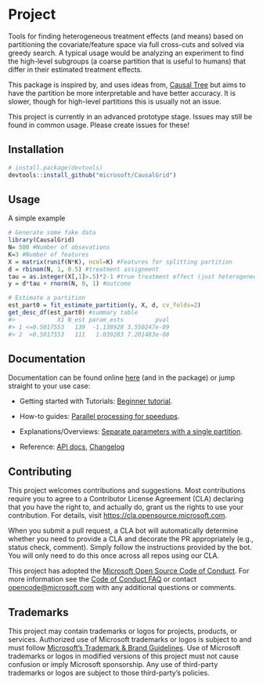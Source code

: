 
# Project

Tools for finding heterogeneous treatment effects (and means) based on
partitioning the covariate/feature space via full cross-cuts and solved
via greedy search. A typical usage would be analyzing an experiment to
find the high-level subgroups (a coarse partition that is useful to
humans) that differ in their estimated treatment effects.

This package is inspired by, and uses ideas from, [Causal
Tree](https://github.com/susanathey/causalTree) but aims to have the
partition be more interpretable and have better accuracy. It is slower,
though for high-level partitions this is usually not an issue.

This project is currently in an advanced prototype stage. Issues may
still be found in common usage. Please create issues for these!

## Installation

``` r
# install.package(devtools)
devtools::install_github("microsoft/CausalGrid")
```

## Usage

A simple example

``` r
# Generate some fake data
library(CausalGrid)
N= 500 #Number of obsevations
K=3 #Number of features
X = matrix(runif(N*K), ncol=K) #Features for splitting partition
d = rbinom(N, 1, 0.5) #treatment assignment
tau = as.integer(X[,1]>.5)*2-1 #true treatment effect (just heterogeneous across X1)
y = d*tau + rnorm(N, 0, 1) #outcome

# Estimate a partition
est_part0 = fit_estimate_partition(y, X, d, cv_folds=2)
get_desc_df(est_part0) #summary table
#>            X1 N_est param_ests         pval
#> 1 <=0.5017553   139  -1.138928 3.550247e-09
#> 2  >0.5017553   111   1.039283 7.201483e-08
```

## Documentation

<!--- We follow the documentation structure of https://documentation.divio.com/  --->

Documentation can be found online
[here](https://microsoft.github.io/CausalGrid/index.html) (and in the
package) or jump straight to your use case:

-   Getting started with Tutorials: [Beginner
    tutorial](https://microsoft.github.io/CausalGrid/articles/tutorial_beginner.html).

-   How-to guides: [Parallel processing for
    speedups](https://microsoft.github.io/CausalGrid/articles/howto_parallel.html).

-   Explanations/Overviews: [Separate parameters with a single
    partition](https://microsoft.github.io/CausalGrid/articles/overview_separate_params.html).

-   Reference: [API
    docs](https://microsoft.github.io/CausalGrid/reference/index.html),
    [Changelog](https://microsoft.github.io/CausalGrid/news/index.html)

## Contributing

This project welcomes contributions and suggestions. Most contributions
require you to agree to a Contributor License Agreement (CLA) declaring
that you have the right to, and actually do, grant us the rights to use
your contribution. For details, visit
<https://cla.opensource.microsoft.com>.

When you submit a pull request, a CLA bot will automatically determine
whether you need to provide a CLA and decorate the PR appropriately
(e.g., status check, comment). Simply follow the instructions provided
by the bot. You will only need to do this once across all repos using
our CLA.

This project has adopted the [Microsoft Open Source Code of
Conduct](https://opensource.microsoft.com/codeofconduct/). For more
information see the [Code of Conduct
FAQ](https://opensource.microsoft.com/codeofconduct/faq/) or contact
<opencode@microsoft.com> with any additional questions or comments.

## Trademarks

This project may contain trademarks or logos for projects, products, or
services. Authorized use of Microsoft trademarks or logos is subject to
and must follow [Microsoft’s Trademark & Brand
Guidelines](https://www.microsoft.com/en-us/legal/intellectualproperty/trademarks/usage/general).
Use of Microsoft trademarks or logos in modified versions of this
project must not cause confusion or imply Microsoft sponsorship. Any use
of third-party trademarks or logos are subject to those third-party’s
policies.
